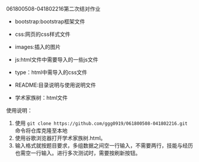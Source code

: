 061800508-041802216第二次结对作业

- bootstrap:bootstrap框架文件

- css:网页的css样式文件

- images:插入的图片

- js:html文件中需要导入的一些js文件

- type：html中需导入的css文件

- README:目录说明与使用说明文件

- 学术家族树：html文件

使用说明：

1. 使用 ```git clone https://github.com/ggg0919/061800508-041802216.git ```命令将仓库克隆至本地
2. 使用谷歌浏览器打开学术家族树.html。
3. 输入格式就按题目要求，多组数据之间空一行输入，不需要两行，技能与经历也需空一行输入。进行多次测试时，需要按刷新按钮。
